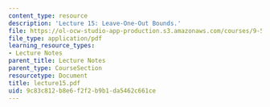 ```yaml
---
content_type: resource
description: 'Lecture 15: Leave-One-Out Bounds.'
file: https://ol-ocw-studio-app-production.s3.amazonaws.com/courses/9-520-statistical-learning-theory-and-applications-spring-2003/9c83c812b8e6f2f2b9b1da5462c661ce_lecture15.pdf
file_type: application/pdf
learning_resource_types:
- Lecture Notes
parent_title: Lecture Notes
parent_type: CourseSection
resourcetype: Document
title: lecture15.pdf
uid: 9c83c812-b8e6-f2f2-b9b1-da5462c661ce
---
```

